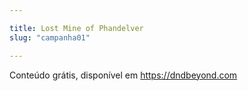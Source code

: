 ```yaml
---

title: Lost Mine of Phandelver
slug: "campanha01"

---
```


Conteúdo grátis, disponível em https://dndbeyond.com